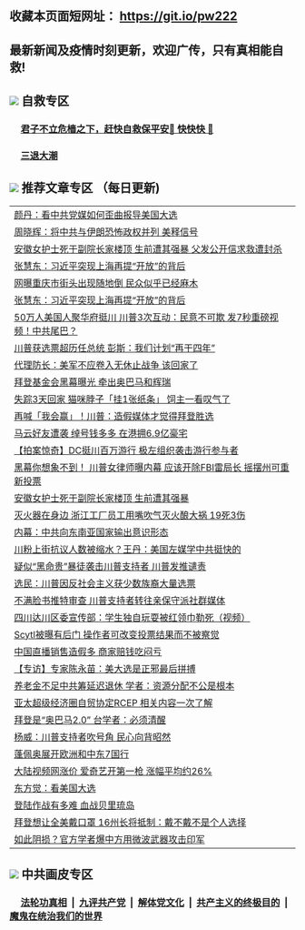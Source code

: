 ## 收藏本页面短网址： https://git.io/pw222
## 最新新闻及疫情时刻更新，欢迎广传，只有真相能自救! 



## <img src="https://img.icons8.com/cute-clipart/2x/circled-right.png">  自救专区

 ### &nbsp;&nbsp;&nbsp;&nbsp; [君子不立危樯之下，赶快自救保平安🍎 快快快 📩](https://github.com/pwgy/td/blob/master/README.md)
 
 ### &nbsp;&nbsp;&nbsp;&nbsp; [三退大潮](https://is.gd/fCPoKo) 
 
## <img src="https://img.icons8.com/cute-clipart/2x/circled-right.png"> 推荐文章专区 （每日更新)

<Table>
<tr><td colspan="2" align="left"><a href="https://vhtpaxlt.xhuyd.press/?name=c1245771&key=encdeuyadochlaxz&from=pw2">颜丹：看中共党媒如何歪曲报导美国大选</a></td></tr>
<tr><td colspan="2" align="left"><a href="https://vhtpaxlt.xhuyd.press/?name=c1245777&key=encdeuyadochlaxz&from=pw2">周晓辉：将中共与伊朗恐怖政权并列 美释信号</a></td></tr>
<tr><td colspan="2" align="left"><a href="https://vhtpaxlt.xhuyd.press/?name=c1245789&key=encdeuyadochlaxz&from=pw2">安徽女护士死于副院长家楼顶 生前遭其强暴 父发公开信求救遭封杀</a></td></tr>
<tr><td colspan="2" align="left"><a href="https://vhtpaxlt.xhuyd.press/?name=c1245658&key=encdeuyadochlaxz&from=pw2">张慧东：习近平突现上海再提“开放”的背后</a></td></tr>
<tr><td colspan="2" align="left"><a href="https://vhtpaxlt.xhuyd.press/?name=c1245782&key=encdeuyadochlaxz&from=pw2">网曝重庆市街头出现随地倒 民众似乎已经麻木</a></td></tr>
<tr><td colspan="2" align="left"><a href="https://vhtpaxlt.xhuyd.press/?name=c1245793&key=encdeuyadochlaxz&from=pw2">张慧东：习近平突现上海再提“开放”的背后</a></td></tr>
<tr><td colspan="2" align="left"><a href="https://vhtpaxlt.xhuyd.press/?name=c1245754&key=encdeuyadochlaxz&from=pw2">50万人美国人聚华府挺川 川普3次互动：民意不可欺 发7秒重磅视频！中共尾巴？</a></td></tr>
<tr><td colspan="2" align="left"><a href="https://vhtpaxlt.xhuyd.press/?name=c1245785&key=encdeuyadochlaxz&from=pw2">川普获选票超历任总统 彭斯：我们计划“再干四年”</a></td></tr>
<tr><td colspan="2" align="left"><a href="https://vhtpaxlt.xhuyd.press/?name=c1245792&key=encdeuyadochlaxz&from=pw2">代理防长：美军不应卷入无休止战争 该回家了</a></td></tr>
<tr><td colspan="2" align="left"><a href="https://vhtpaxlt.xhuyd.press/?name=c1245791&key=encdeuyadochlaxz&from=pw2">拜登基金会黑幕曝光 牵出奥巴马和辉瑞</a></td></tr>
<tr><td colspan="2" align="left"><a href="https://vhtpaxlt.xhuyd.press/?name=c1245768&key=encdeuyadochlaxz&from=pw2">失踪3天回家 猫咪脖子「挂1张纸条」 饲主一看叹气了</a></td></tr>
<tr><td colspan="2" align="left"><a href="https://vhtpaxlt.xhuyd.press/?name=c1245761&key=encdeuyadochlaxz&from=pw2">再喊「我会赢」！川普：造假媒体才觉得拜登胜选</a></td></tr>
<tr><td colspan="2" align="left"><a href="https://vhtpaxlt.xhuyd.press/?name=c1245790&key=encdeuyadochlaxz&from=pw2">马云好友遭袭 绰号钱多多 在港拥6.9亿豪宅</a></td></tr>
<tr><td colspan="2" align="left"><a href="https://vhtpaxlt.xhuyd.press/?name=c1245757&key=encdeuyadochlaxz&from=pw2">【拍案惊奇】DC挺川百万游行 极左组织袭击游行参与者</a></td></tr>
<tr><td colspan="2" align="left"><a href="https://vhtpaxlt.xhuyd.press/?name=c1245767&key=encdeuyadochlaxz&from=pw2">黑幕你想象不到！ 川普女律师曝内幕 应该开除FBI雷局长 摇摆州可重新投票</a></td></tr>
<tr><td colspan="2" align="left"><a href="https://vhtpaxlt.xhuyd.press/?name=c1245769&key=encdeuyadochlaxz&from=pw2">安徽女护士死于副院长家楼顶 生前遭其强暴</a></td></tr>
<tr><td colspan="2" align="left"><a href="https://vhtpaxlt.xhuyd.press/?name=c1245783&key=encdeuyadochlaxz&from=pw2">灭火器在身边 浙江工厂员工用嘴吹气灭火酿大祸 19死3伤</a></td></tr>
<tr><td colspan="2" align="left"><a href="https://vhtpaxlt.xhuyd.press/?name=c1245787&key=encdeuyadochlaxz&from=pw2">内幕：中共向东南亚国家输出意识形态</a></td></tr>
<tr><td colspan="2" align="left"><a href="https://vhtpaxlt.xhuyd.press/?name=c1245774&key=encdeuyadochlaxz&from=pw2">川粉上街抗议人数被缩水？王丹：美国左媒学中共挺快的</a></td></tr>
<tr><td colspan="2" align="left"><a href="https://vhtpaxlt.xhuyd.press/?name=c1245784&key=encdeuyadochlaxz&from=pw2">疑似“黑命贵”暴徒袭击川普支持者 川普发推谴责</a></td></tr>
<tr><td colspan="2" align="left"><a href="https://vhtpaxlt.xhuyd.press/?name=c1245788&key=encdeuyadochlaxz&from=pw2">选民：川普因反社会主义获少数族裔大量选票</a></td></tr>
<tr><td colspan="2" align="left"><a href="https://vhtpaxlt.xhuyd.press/?name=c1245760&key=encdeuyadochlaxz&from=pw2">不满脸书推特审查 川普支持者转往亲保守派社群媒体</a></td></tr>
<tr><td colspan="2" align="left"><a href="https://vhtpaxlt.xhuyd.press/?name=c1245800&key=encdeuyadochlaxz&from=pw2">四川达川区委宣传部：学生独自玩耍被红领巾勒死（视频）</a></td></tr>
<tr><td colspan="2" align="left"><a href="https://vhtpaxlt.xhuyd.press/?name=c1245786&key=encdeuyadochlaxz&from=pw2">Scytl被曝有后门 操作者可改变投票结果而不被察觉</a></td></tr>
<tr><td colspan="2" align="left"><a href="https://vhtpaxlt.xhuyd.press/?name=c1245776&key=encdeuyadochlaxz&from=pw2">中国直播销售造假多 商家赔钱吃闷亏</a></td></tr>
<tr><td colspan="2" align="left"><a href="https://vhtpaxlt.xhuyd.press/?name=c1245764&key=encdeuyadochlaxz&from=pw2">【专访】专家陈永苗：美大选是正邪最后拼搏</a></td></tr>
<tr><td colspan="2" align="left"><a href="https://vhtpaxlt.xhuyd.press/?name=c1245801&key=encdeuyadochlaxz&from=pw2">养老金不足中共筹延迟退休 学者：资源分配不公是根本</a></td></tr>
<tr><td colspan="2" align="left"><a href="https://vhtpaxlt.xhuyd.press/?name=c1245773&key=encdeuyadochlaxz&from=pw2">亚太超级经济圈自贸协定RCEP 相关内容一次了解</a></td></tr>
<tr><td colspan="2" align="left"><a href="https://vhtpaxlt.xhuyd.press/?name=c1245316&key=encdeuyadochlaxz&from=pw2">拜登是“奥巴马2.0” 台学者：必须清醒</a></td></tr>
<tr><td colspan="2" align="left"><a href="https://vhtpaxlt.xhuyd.press/?name=c1245772&key=encdeuyadochlaxz&from=pw2">杨威：川普支持者吹号角 民心向背昭然</a></td></tr>
<tr><td colspan="2" align="left"><a href="https://vhtpaxlt.xhuyd.press/?name=c1245756&key=encdeuyadochlaxz&from=pw2">蓬佩奥展开欧洲和中东7国行</a></td></tr>
<tr><td colspan="2" align="left"><a href="https://vhtpaxlt.xhuyd.press/?name=c1245775&key=encdeuyadochlaxz&from=pw2">大陆视频网涨价 爱奇艺开第一枪 涨幅平均约26%</a></td></tr>
<tr><td colspan="2" align="left"><a href="https://vhtpaxlt.xhuyd.press/?name=c1245799&key=encdeuyadochlaxz&from=pw2">东方觉：看美国大选</a></td></tr>
<tr><td colspan="2" align="left"><a href="https://vhtpaxlt.xhuyd.press/?name=c1245770&key=encdeuyadochlaxz&from=pw2">登陆作战有多难 血战贝里琉岛</a></td></tr>
<tr><td colspan="2" align="left"><a href="https://vhtpaxlt.xhuyd.press/?name=c1245766&key=encdeuyadochlaxz&from=pw2">拜登想让全美戴口罩 16州长将抵制：戴不戴不是个人选择</a></td></tr>
<tr><td colspan="2" align="left"><a href="https://vhtpaxlt.xhuyd.press/?name=c1245781&key=encdeuyadochlaxz&from=pw2">如此阴损？官方学者爆中方用微波武器攻击印军</a></td></tr>

 </Table>

## <img src="https://img.icons8.com/cute-clipart/2x/circled-right.png"> 中共画皮专区


 ### &nbsp;&nbsp;&nbsp;&nbsp; [法轮功真相](https://github.com/begood0513/basic/blob/master/README.md) &nbsp;|&nbsp; [九评共产党](https://github.com/begood0513/9ping.md/blob/master/README.md) &nbsp;|&nbsp; [解体党文化](https://github.com/begood0513/jtdwh.md/blob/master/README.md)   &nbsp;|&nbsp; [共产主义的终极目的](https://github.com/begood0513/gczydzjmd.md/blob/master/README.md) &nbsp;|&nbsp; [魔鬼在统治我们的世界](https://github.com/begood0513/gczydzjmd.md/blob/master/README.md) 

